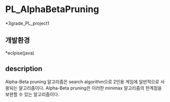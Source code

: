 # PL_AlphaBetaPruning
*3grade_PL_project1

## 개발환경

*eclpise(java)


## description
Alpha-Beta pruning 알고리즘은 search algorithm으로
2인용 게임에 일반적으로 사용되는 알고리즘이다.
Alpha-Beta pruning은 이러한 minimax 알고리즘의 한계점을 보완할 수 있는 알고리즘이다.

